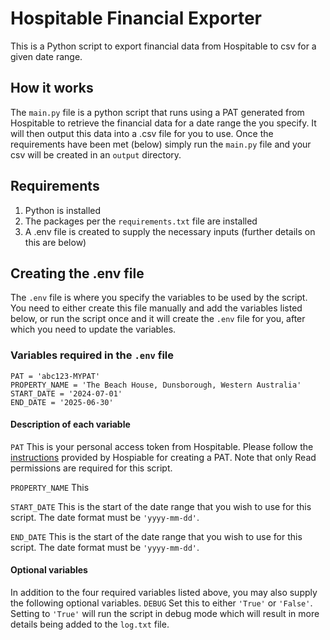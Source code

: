 # Hospitable Financial Exporter
This is a Python script to export financial data from Hospitable to csv for a given date range.

## How it works
The `main.py` file is a python script that runs using a PAT generated from Hospitable to retrieve the financial data for a date range the you specify. It will then output this data into a .csv file for you to use.
Once the requirements have been met (below) simply run the `main.py` file and your csv will be created in an `output` directory.

## Requirements
1. Python is installed
2. The packages per the `requirements.txt` file are installed
3. A .env file is created to supply the necessary inputs (further details on this are below)

## Creating the .env file
The `.env` file is where you specify the variables to be used by the script. You need to either create this file manually and add the variables listed below, or run the script once and it will create the `.env` file for you, after which you need to update the variables.

### Variables required in the `.env` file

```
PAT = 'abc123-MYPAT'
PROPERTY_NAME = 'The Beach House, Dunsborough, Western Australia'
START_DATE = '2024-07-01'
END_DATE = '2025-06-30'
```

#### Description of each variable
`PAT` This is your personal access token from Hospitable. Please follow the [instructions](https://help.hospitable.com/en/articles/8609392-accessing-the-public-api-with-a-personal-access-token) provided by Hospiable for creating a PAT. Note that only Read permissions are required for this script.

`PROPERTY_NAME` This

`START_DATE` This is the start of the date range that you wish to use for this script. The date format must be `'yyyy-mm-dd'`.

`END_DATE` This is the start of the date range that you wish to use for this script. The date format must be `'yyyy-mm-dd'`.

#### Optional variables
In addition to the four required variables listed above, you may also supply the following optional variables.
`DEBUG` Set this to either `'True'` or `'False'`. Setting to `'True'` will run the script in debug mode which will result in more details being added to the `log.txt` file.
